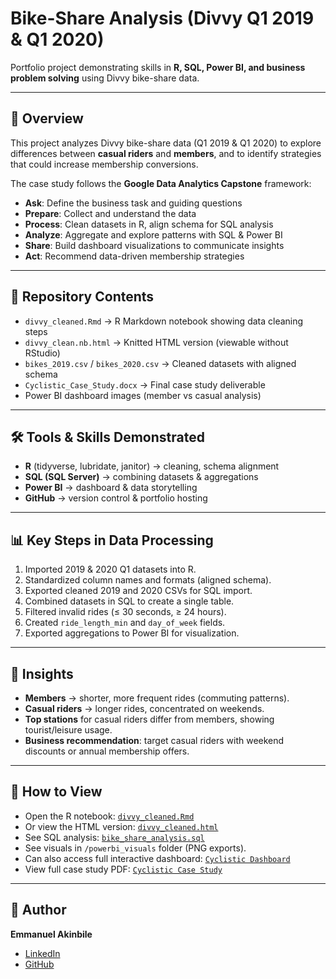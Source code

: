 # Bike-Share Analysis (Divvy Q1 2019 & Q1 2020)

Portfolio project demonstrating skills in **R, SQL, Power BI, and business problem solving** using Divvy bike-share data.

---

## 📌 Overview
This project analyzes Divvy bike-share data (Q1 2019 & Q1 2020) to explore differences between **casual riders** and **members**, and to identify strategies that could increase membership conversions.  

The case study follows the **Google Data Analytics Capstone** framework:
- **Ask**: Define the business task and guiding questions  
- **Prepare**: Collect and understand the data  
- **Process**: Clean datasets in R, align schema for SQL analysis  
- **Analyze**: Aggregate and explore patterns with SQL & Power BI  
- **Share**: Build dashboard visualizations to communicate insights  
- **Act**: Recommend data-driven membership strategies  

---

## 📂 Repository Contents
- `divvy_cleaned.Rmd` → R Markdown notebook showing data cleaning steps  
- `divvy_clean.nb.html` → Knitted HTML version (viewable without RStudio)  
- `bikes_2019.csv` / `bikes_2020.csv` → Cleaned datasets with aligned schema  
- `Cyclistic_Case_Study.docx` → Final case study deliverable  
- Power BI dashboard images (member vs casual analysis)  

---

## 🛠️ Tools & Skills Demonstrated
- **R** (tidyverse, lubridate, janitor) → cleaning, schema alignment  
- **SQL (SQL Server)** → combining datasets & aggregations  
- **Power BI** → dashboard & data storytelling  
- **GitHub** → version control & portfolio hosting  

---

## 📊 Key Steps in Data Processing
1. Imported 2019 & 2020 Q1 datasets into R.  
2. Standardized column names and formats (aligned schema).  
3. Exported cleaned 2019 and 2020 CSVs for SQL import.  
4. Combined datasets in SQL to create a single table.  
5. Filtered invalid rides (≤ 30 seconds, ≥ 24 hours).  
6. Created `ride_length_min` and `day_of_week` fields.  
7. Exported aggregations to Power BI for visualization.  

---

## 🔑 Insights
- **Members** → shorter, more frequent rides (commuting patterns).  
- **Casual riders** → longer rides, concentrated on weekends.  
- **Top stations** for casual riders differ from members, showing tourist/leisure usage.  
- **Business recommendation**: target casual riders with weekend discounts or annual membership offers.  

---

## 📖 How to View
- Open the R notebook: [`divvy_cleaned.Rmd`](./divvy_cleaned.Rmd)  
- Or view the HTML version: [`divvy_cleaned.html`](./divvy_cleaned.nb.html)
- See SQL analysis: [`bike_share_analysis.sql`](bike_share_analysis.sql)
- See visuals in `/powerbi_visuals` folder (PNG exports).
- Can also access full interactive dashboard: [`Cyclistic Dashboard`](https://drive.google.com/file/d/1eLuV5Y4MSi7VCiXl32RAEVPVy1Xcr0Lx/view?usp=sharing)
- View full case study PDF: [`Cyclistic Case Study`](https://docs.google.com/document/d/1CxIQSyvO_mTiUgl1qpxVZNpB_JqsRuxjeMu3DkHU_EU/edit?usp=sharing)

---

## 👤 Author
**Emmanuel Akinbile**  
- [LinkedIn](https://www.linkedin.com/in/emmanuel-akinbile/)  
- [GitHub](https://github.com/EmmanuelAkinbile)  
